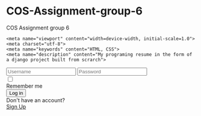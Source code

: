 # COS-Assignment-group-6
COS Assignment group 6
<!DOCTYPE html>
<html lang="en" >
  <head>
    <title>cos-assignment</title>
<!--This links the Html to the CSS-->
    <link rel="stylesheet" href="firstpage.css">

    <meta name="viewport" content="width=device-width, initial-scale=1.0">
    <meta charset="utf-8">
    <meta name="keywords" content="HTML, CSS">
    <meta name="description" content="My programing resume in the form of a django project built from scrarch">
    
  </head>
<!--This is the body of the code-->
<body class="body">
  <input type="text" class="one" placeholder="Username">
    

  <input type="password" class="two" placeholder="Password">
    

  <div class="three">
    <input type="checkbox" class="sub-three-one">
    <div class="sub-three-two">
      Remember me
    </div>
  </div>
<a href="thirdpage.html">
  <button class="four">
    Log in
  </button>
</a>
  
  <div class="nine">
    Don't have an account? 
    <a href="secondpage.html" class="sub-nine-one">
      <div class="ten">
        Sign Up
      </div>
    </a>
  </div>
</body>
